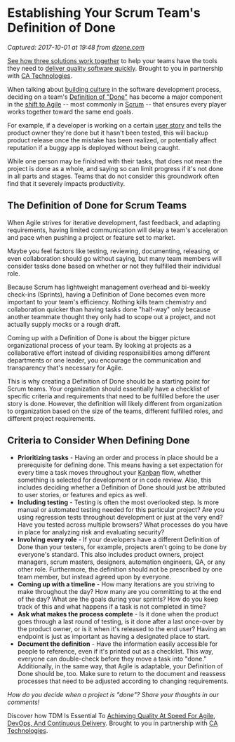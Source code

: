 # Establishing Your Scrum Team's Definition of Done

_Captured: 2017-10-01 at 19:48 from [dzone.com](https://dzone.com/articles/establishing-your-scrum-teams-definition-of-done?edition=329500&utm_source=Daily%20Digest&utm_medium=email&utm_campaign=Daily%20Digest%202017-10-01)_

[See how three solutions work together](https://dzone.com/go?i=204124&u=https%3A%2F%2Fad.doubleclick.net%2Fddm%2Ftrackclk%2FN6040.130331DZONE%2FB11226848.150413346%3Bdc_trk_aid%3D321098505%3Bdc_trk_cid%3D81553809%3Bdc_lat%3D%3Bdc_rdid%3D%3Btag_for_child_directed_treatment%3D) to help your teams have the tools they need to [deliver quality software quickly](https://dzone.com/go?i=204124&u=https%3A%2F%2Fad.doubleclick.net%2Fddm%2Ftrackclk%2FN6040.130331DZONE%2FB11226848.150123399%3Bdc_trk_aid%3D321096583%3Bdc_trk_cid%3D81552442%3Bdc_lat%3D%3Bdc_rdid%3D%3Btag_for_child_directed_treatment%3D). Brought to you in partnership with [CA Technologies](https://dzone.com/go?i=204124&u=https%3A%2F%2Fad.doubleclick.net%2Fddm%2Ftrackclk%2FN6040.130331DZONE%2FB11226848.150413346%3Bdc_trk_aid%3D321098505%3Bdc_trk_cid%3D81553809%3Bdc_lat%3D%3Bdc_rdid%3D%3Btag_for_child_directed_treatment%3D).

When talking about [building culture](https://crossbrowsertesting.com/blog/selenium/seconf-hunsberger-transformative-culture/) in the software development process, deciding on a team's [Definition of "Done"](https://www.scrumalliance.org/community/articles/2008/september/what-is-definition-of-done-\(dod\)) has become a major component in the [shift to Agile](https://crossbrowsertesting.com/blog/test-management/agile-vs-waterfall-development/) -- most commonly in [Scrum](http://blog.teamtreehouse.com/get-started-practicing-scrum) -- that ensures every player works together toward the same end goals.

For example, if a developer is working on a certain [user story](https://sprint.ly/blog/agile-user-stories/) and tells the product owner they're done but it hasn't been tested, this will backup product release once the mistake has been realized, or potentially affect reputation if a buggy app is deployed without being caught.

While one person may be finished with their tasks, that does not mean the project is done as a whole, and saying so can limit progress if it's not done in all parts and stages. Teams that do not consider this groundwork often find that it severely impacts productivity.

## The Definition of Done for Scrum Teams

When Agile strives for iterative development, fast feedback, and adapting requirements, having limited communication will delay a team's acceleration and pace when pushing a project or feature set to market.

Maybe you feel factors like testing, reviewing, documenting, releasing, or even collaboration should go without saying, but many team members will consider tasks done based on whether or not they fulfilled their individual role.

Because Scrum has lightweight management overhead and bi-weekly check-ins (Sprints), having a Definition of Done becomes even more important to your team's efficiency. Nothing kills team chemistry and collaboration quicker than having tasks done "half-way" only because another teammate thought they only had to scope out a project, and not actually supply mocks or a rough draft.

Coming up with a Definition of Done is about the bigger picture organizational process of your team. By looking at projects as a collaborative effort instead of dividing responsibilities among different departments or one leader, you encourage the communication and transparency that's necessary for Agile.

This is why creating a Definition of Done should be a starting point for Scrum teams. Your organization should essentially have a checklist of specific criteria and requirements that need to be fulfilled before the user story is done. However, the definition will likely different from organization to organization based on the size of the teams, different fulfilled roles, and different project requirements.

## Criteria to Consider When Defining Done

  * **Prioritizing tasks** - Having an order and process in place should be a prerequisite for defining done. This means having a set expectation for every time a task moves throughout your [Kanban](https://www.atlassian.com/agile/kanban) flow, whether something is selected for development or in code review. Also, this includes deciding whether a Definition of Done should just be attributed to user stories, or features and epics as well.
  * **Including testing** - Testing is often the most overlooked step. Is more manual or automated testing needed for this particular project? Are you using regression tests throughout development or just at the very end? Have you tested across multiple browsers? What processes do you have in place for analyzing risk and evaluating security?
  * **Involving every role** - If your developers have a different Definition of Done than your testers, for example, projects aren't going to be done by everyone's standard. This also includes product owners, project managers, scrum masters, designers, automation engineers, QA, or any other role. Furthermore, the definition should not be prescribed by one team member, but instead agreed upon by everyone.
  * **Coming up with a timeline** - How many iterations are you striving to make throughout the day? How many are you committing to at the end of the day? What are the goals during your sprints? How do you keep track of this and what happens if a task is not completed in time?
  * **Ask what makes the process complete** - Is it done when the product goes through a last round of testing, is it done after a last once-over by the product owner, or is it when it's released to the end user? Having an endpoint is just as important as having a designated place to start.
  * **Document the definition** - Have the information easily accessible for people to reference, even if it's printed out as a checklist. This way, everyone can double-check before they move a task into "done." Additionally, in the same way, that Agile is adaptable, your Definition of Done should be, too. Make sure to return to the document and reassess processes that need to be adjusted according to changing requirements.

_How do you decide when a project is "done"? Share your thoughts in our comments!_

Discover how TDM Is Essential To [Achieving Quality At Speed For Agile, DevOps, And Continuous Delivery](https://dzone.com/go?i=204125&u=https%3A%2F%2Fad.doubleclick.net%2Fddm%2Ftrackclk%2FN6040.130331DZONE%2FB11226848.150413345%3Bdc_trk_aid%3D321095198%3Bdc_trk_cid%3D81552443%3Bdc_lat%3D%3Bdc_rdid%3D%3Btag_for_child_directed_treatment%3D). Brought to you in partnership with [CA Technologies](https://dzone.com/go?i=204125&u=https%3A%2F%2Fad.doubleclick.net%2Fddm%2Ftrackclk%2FN6040.130331DZONE%2FB11226848.150413345%3Bdc_trk_aid%3D321095198%3Bdc_trk_cid%3D81552443%3Bdc_lat%3D%3Bdc_rdid%3D%3Btag_for_child_directed_treatment%3D).
